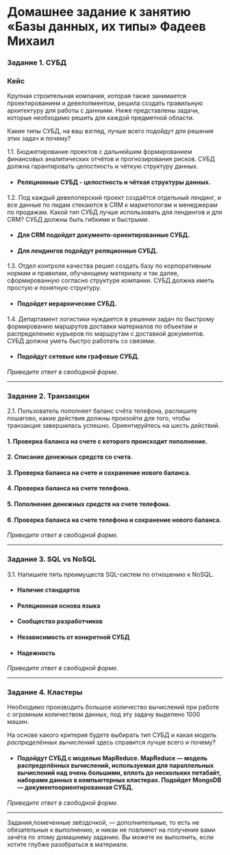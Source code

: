 # Домашнее задание к занятию «Базы данных, их типы» Фадеев Михаил

### Задание 1. СУБД

### Кейс
Крупная строительная компания, которая также занимается проектированием и девелопментом, решила создать 
правильную архитектуру для работы с данными. Ниже представлены задачи, которые необходимо решить для
каждой предметной области. 

Какие типы СУБД, на ваш взгляд, лучше всего подойдут для решения этих задач и почему? 
 
1.1. Бюджетирование проектов с дальнейшим формированием финансовых аналитических отчётов и прогнозирования рисков.
СУБД должна гарантировать целостность и чёткую структуру данных.
- #### Реляционные СУБД - целостность и чёткая структуры данных.

1.2. Под каждый девелоперский проект создаётся отдельный лендинг, и все данные по лидам стекаются в CRM к 
маркетологам и менеджерам по продажам. Какой тип СУБД лучше использовать для лендингов и для CRM? 
СУБД должны быть гибкими и быстрыми.
- #### Для CRM подойдет документо-ориентированные СУБД.
- #### Для лендингов подойдут реляционные СУБД.


1.3. Отдел контроля качества решил создать базу по корпоративным нормам и правилам, обучающему материалу 
и так далее, сформированную согласно структуре компании. СУБД должна иметь простую и понятную структуру.
- #### Подойдет иерархические СУБД. 


1.4. Департамент логистики нуждается в решении задач по быстрому формированию маршрутов доставки материалов 
по объектам и распределению курьеров по маршрутам с доставкой документов. СУБД должна уметь быстро работать
со связями.
- #### Подойдут сетевые или графовые СУБД.




*Приведите ответ в свободной форме.*

---

### Задание 2. Транзакции

2.1. Пользователь пополняет баланс счёта телефона, распишите пошагово, какие действия должны произойти для того, чтобы 
транзакция завершилась успешно. Ориентируйтесь на шесть действий.
#### 1. Проверка баланса на счете с которого происходит пополнение.
#### 2. Списание денежных средств со счета. 
#### 3. Проверка баланса на счете и сохранение нового баланса. 
#### 4. Проверка баланса на счете телефона.
#### 5. Пополнение денежных средств на счете телефона. 
#### 6. Проверка баланса на счете телефона и сохранение нового баланса.


*Приведите ответ в свободной форме.*

---

### Задание 3. SQL vs NoSQL

3.1. Напишите пять преимуществ SQL-систем по отношению к NoSQL. 

- #### Наличие стандартов 
- #### Реляционная основа языка
- #### Сообщество разработчиков
- #### Независимость от конкретной СУБД
- #### Надежность

*Приведите ответ в свободной форме.*

---

### Задание 4. Кластеры

Необходимо производить большое количество вычислений при работе с огромным количеством данных, под эту задачу 
выделено 1000 машин. 

На основе какого критерия будете выбирать тип СУБД и какая модель *распределённых вычислений* 
здесь справится лучше всего и почему?
- #### Подойдут СУБД с моделью MapReduce. MapReduce — модель распределённых вычислений, используемая для параллельных вычислений над очень большими, вплоть до нескольких петабайт, наборами данных в компьютерных кластерах. Подойдет MongoDB — документоориентированная СУБД.



*Приведите ответ в свободной форме.*

---

Задания,помеченные звёздочкой, — дополнительные, то есть не обязательные к выполнению, и никак не повлияют на получение вами зачёта по этому домашнему заданию. Вы можете их выполнить, если хотите глубже разобраться в материале.
